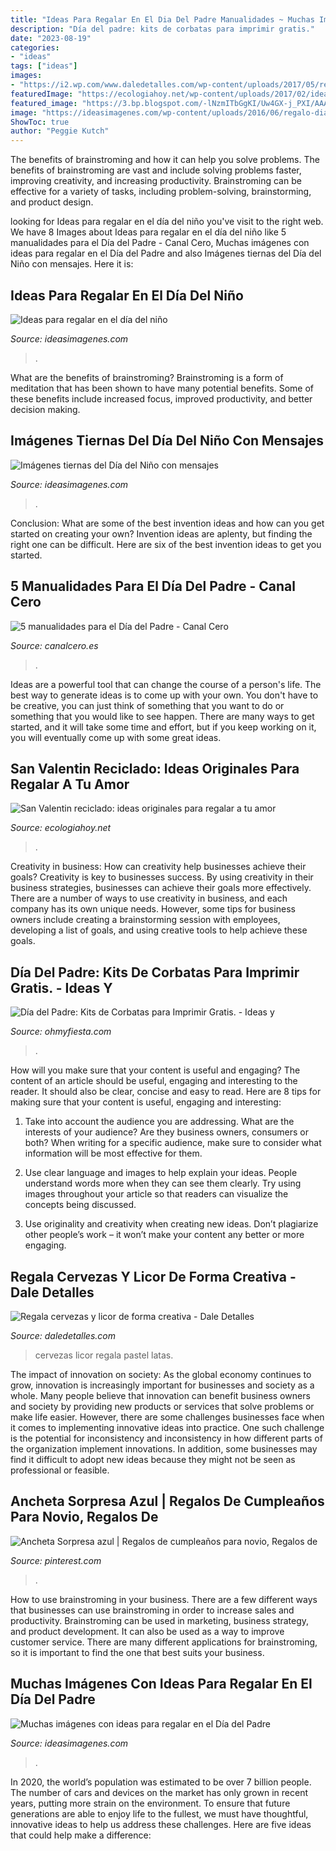```yaml
---
title: "Ideas Para Regalar En El Dia Del Padre Manualidades ~ Muchas Imágenes Con Ideas Para Regalar En El Día Del Padre"
description: "Día del padre: kits de corbatas para imprimir gratis."
date: "2023-08-19"
categories:
- "ideas"
tags: ["ideas"]
images:
- "https://i2.wp.com/www.daledetalles.com/wp-content/uploads/2017/05/regala-cervezas-y-licor-de-forma-creativa.jpg"
featuredImage: "https://ecologiahoy.net/wp-content/uploads/2017/02/ideas-para-regalos-de-san-valentin-con-material-reciclado-manualidades.jpg"
featured_image: "https://3.bp.blogspot.com/-lNzmITbGgKI/Uw4GX-j_PXI/AAAAAAACSx0/E0_NDXE4Ewo/s1600/dia-del-padre-corbatas-botella.jpg"
image: "https://ideasimagenes.com/wp-content/uploads/2016/06/regalo-dia-del-padre-2.jpg"
ShowToc: true
author: "Peggie Kutch"
---
```



The benefits of brainstroming and how it can help you solve problems.
The benefits of brainstroming are vast and include solving problems faster, improving creativity, and increasing productivity. Brainstroming can be effective for a variety of tasks, including problem-solving, brainstorming, and product design.

	

		
looking for Ideas para regalar en el día del niño you've visit to the right web. We have 8 Images about Ideas para regalar en el día del niño like 5 manualidades para el Día del Padre - Canal Cero, Muchas imágenes con ideas para regalar en el Día del Padre and also Imágenes tiernas del Día del Niño con mensajes. Here it is:
		
    
## Ideas Para Regalar En El Día Del Niño

<img loading=lazy src="https://ideasimagenes.com/wp-content/uploads/2016/07/catalogo1-015.jpg" onerror="this.onerror=null;this.src='https://tse3.mm.bing.net/th?id=OIP.DM-5p8Pe11gHhxBfB-uSHQHaJ4&amp;pid=15.1';" alt="Ideas para regalar en el día del niño">

_Source: ideasimagenes.com_

>. 

	

What are the benefits of brainstroming?
Brainstroming is a form of meditation that has been shown to have many potential benefits. Some of these benefits include increased focus, improved productivity, and better decision making.

    
## Imágenes Tiernas Del Día Del Niño Con Mensajes

<img loading=lazy src="https://ideasimagenes.com/wp-content/uploads/2015/08/dia-del-nic3b1o11.jpg" onerror="this.onerror=null;this.src='https://tse1.mm.bing.net/th?id=OIP.80XTbrHwWdfHR_VUudnyOwAAAA&amp;pid=15.1';" alt="Imágenes tiernas del Día del Niño con mensajes">

_Source: ideasimagenes.com_

>. 

	

Conclusion: What are some of the best invention ideas and how can you get started on creating your own?
Invention ideas are aplenty, but finding the right one can be difficult. Here are six of the best invention ideas to get you started.

    
## 5 Manualidades Para El Día Del Padre - Canal Cero

<img loading=lazy src="https://www.canalcero.es/media/2019/03/manualidades-dia-del-padre-canal-cero-pamplona-5-510x1024.jpg" onerror="this.onerror=null;this.src='https://tse1.mm.bing.net/th?id=OIP.moGrS2FJRsqJe5up2T_n9wHaO3&amp;pid=15.1';" alt="5 manualidades para el Día del Padre - Canal Cero">

_Source: canalcero.es_

>. 

	

Ideas are a powerful tool that can change the course of a person's life. The best way to generate ideas is to come up with your own. You don't have to be creative, you can just think of something that you want to do or something that you would like to see happen. There are many ways to get started, and it will take some time and effort, but if you keep working on it, you will eventually come up with some great ideas.

    
## San Valentin Reciclado: Ideas Originales Para Regalar A Tu Amor

<img loading=lazy src="https://ecologiahoy.net/wp-content/uploads/2017/02/ideas-para-regalos-de-san-valentin-con-material-reciclado-manualidades.jpg" onerror="this.onerror=null;this.src='https://tse3.mm.bing.net/th?id=OIP.0L0IW-npSabGKk-oI1D4RAHaGK&amp;pid=15.1';" alt="San Valentin reciclado: ideas originales para regalar a tu amor">

_Source: ecologiahoy.net_

>. 

	

Creativity in business: How can creativity help businesses achieve their goals?
Creativity is key to businesses success. By using creativity in their business strategies, businesses can achieve their goals more effectively. There are a number of ways to use creativity in business, and each company has its own unique needs. However, some tips for business owners include creating a brainstorming session with employees, developing a list of goals, and using creative tools to help achieve these goals.

    
## Día Del Padre: Kits De Corbatas Para Imprimir Gratis. - Ideas Y

<img loading=lazy src="https://3.bp.blogspot.com/-lNzmITbGgKI/Uw4GX-j_PXI/AAAAAAACSx0/E0_NDXE4Ewo/s1600/dia-del-padre-corbatas-botella.jpg" onerror="this.onerror=null;this.src='https://tse4.mm.bing.net/th?id=OIP.RbYpu--iYHZTQEPLfLa9TAHaLf&amp;pid=15.1';" alt="Día del Padre: Kits de Corbatas para Imprimir Gratis. - Ideas y">

_Source: ohmyfiesta.com_

>. 

	

How will you make sure that your content is useful and engaging?
The content of an article should be useful, engaging and interesting to the reader. It should also be clear, concise and easy to read. Here are 8 tips for making sure that your content is useful, engaging and interesting:
1. Take into account the audience you are addressing. What are the interests of your audience? Are they business owners, consumers or both? When writing for a specific audience, make sure to consider what information will be most effective for them.

2. Use clear language and images to help explain your ideas. People understand words more when they can see them clearly. Try using images throughout your article so that readers can visualize the concepts being discussed.

3. Use originality and creativity when creating new ideas. Don’t plagiarize other people’s work – it won’t make your content any better or more engaging.

    
## Regala Cervezas Y Licor De Forma Creativa - Dale Detalles

<img loading=lazy src="https://i2.wp.com/www.daledetalles.com/wp-content/uploads/2017/05/regala-cervezas-y-licor-de-forma-creativa.jpg" onerror="this.onerror=null;this.src='https://tse2.mm.bing.net/th?id=OIP.4uqhvtkt88Qo4qEkcUcLDAAAAA&amp;pid=15.1';" alt="Regala cervezas y licor de forma creativa - Dale Detalles">

_Source: daledetalles.com_

>cervezas licor regala pastel latas. 

	

The impact of innovation on society:
As the global economy continues to grow, innovation is increasingly important for businesses and society as a whole. Many people believe that innovation can benefit business owners and society by providing new products or services that solve problems or make life easier. However, there are some challenges businesses face when it comes to implementing innovative ideas into practice. One such challenge is the potential for inconsistency and inconsistency in how different parts of the organization implement innovations. In addition, some businesses may find it difficult to adopt new ideas because they might not be seen as professional or feasible.

    
## Ancheta Sorpresa Azul | Regalos De Cumpleaños Para Novio, Regalos De

<img loading=lazy src="https://i.pinimg.com/736x/17/e5/0f/17e50f69c44dca836549905e76a0343d.jpg" onerror="this.onerror=null;this.src='https://tse4.mm.bing.net/th?id=OIP.Xx7-aU3wKk8xiLJ184IaIgHaKV&amp;pid=15.1';" alt="Ancheta Sorpresa azul | Regalos de cumpleaños para novio, Regalos de">

_Source: pinterest.com_

>. 

	

How to use brainstroming in your business.
There are a few different ways that businesses can use brainstroming in order to increase sales and productivity. Brainstroming can be used in marketing, business strategy, and product development. It can also be used as a way to improve customer service. There are many different applications for brainstroming, so it is important to find the one that best suits your business.

    
## Muchas Imágenes Con Ideas Para Regalar En El Día Del Padre

<img loading=lazy src="https://ideasimagenes.com/wp-content/uploads/2016/06/regalo-dia-del-padre-2.jpg" onerror="this.onerror=null;this.src='https://tse4.mm.bing.net/th?id=OIP.VA-g16JRPVtbKyxsQPGabgHaLK&amp;pid=15.1';" alt="Muchas imágenes con ideas para regalar en el Día del Padre">

_Source: ideasimagenes.com_

>. 

	

In 2020, the world’s population was estimated to be over 7 billion people. The number of cars and devices on the market has only grown in recent years, putting more strain on the environment. To ensure that future generations are able to enjoy life to the fullest, we must have thoughtful, innovative ideas to help us address these challenges. Here are five ideas that could help make a difference: 

